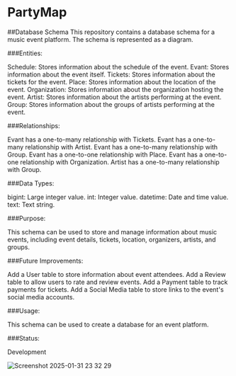 # PartyMap

##Database Schema
This repository contains a database schema for a music event platform. The schema is represented as a diagram.

###Entities:

Schedule: Stores information about the schedule of the event.
Evant: Stores information about the event itself.
Tickets: Stores information about the tickets for the event.
Place: Stores information about the location of the event.
Organization: Stores information about the organization hosting the event.
Artist: Stores information about the artists performing at the event.
Group: Stores information about the groups of artists performing at the event.

###Relationships:

Evant has a one-to-many relationship with Tickets.
Evant has a one-to-many relationship with Artist.
Evant has a one-to-many relationship with Group.
Evant has a one-to-one relationship with Place.
Evant has a one-to-one relationship with Organization.
Artist has a one-to-many relationship with Group.


###Data Types:

bigint: Large integer value.
int: Integer value.
datetime: Date and time value.
text: Text string.

###Purpose:

This schema can be used to store and manage information about music events, including event details, tickets, location, organizers, artists, and groups.

###Future Improvements:

Add a User table to store information about event attendees.
Add a Review table to allow users to rate and review events.
Add a Payment table to track payments for tickets.
Add a Social Media table to store links to the event's social media accounts.

###Usage:

This schema can be used to create a database for an event platform.

###Status:

Development

![Screenshot 2025-01-31 23 32 29](https://github.com/user-attachments/assets/b7816dfd-f7a3-4a84-9e29-0f2ae1dd45d6)

